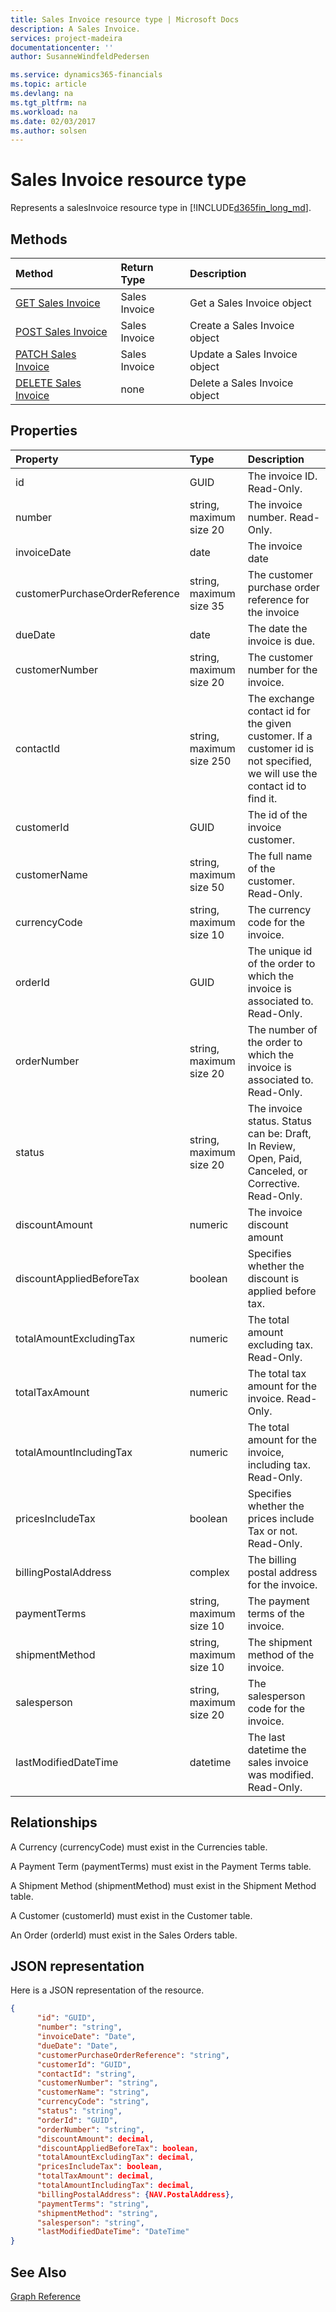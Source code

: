 ```yaml
---
title: Sales Invoice resource type | Microsoft Docs
description: A Sales Invoice.
services: project-madeira
documentationcenter: ''
author: SusanneWindfeldPedersen

ms.service: dynamics365-financials
ms.topic: article
ms.devlang: na
ms.tgt_pltfrm: na
ms.workload: na
ms.date: 02/03/2017
ms.author: solsen
---
```


# Sales Invoice resource type
Represents a salesInvoice resource type in [!INCLUDE[d365fin_long_md](../includes/d365fin_long_md.md)].

## Methods

| Method       | Return Type  |Description|
|:---------------|:--------|:----------|
|[GET Sales Invoice](../api/dynamics_get_salesinvoice.md)|Sales Invoice|Get a Sales Invoice object|
|[POST Sales Invoice](../api/dynamics_create_salesinvoice.md)|Sales Invoice|Create a Sales Invoice object|
|[PATCH Sales Invoice](../api/dynamics_update_salesinvoice.md)|Sales Invoice|Update a Sales Invoice object|
|[DELETE Sales Invoice](../api/dynamics_delete_salesinvoice.md)|none|Delete a Sales Invoice object|

## Properties
| Property	   | Type	|Description|
|:---------------|:--------|:----------|
|id|GUID|The invoice ID. Read-Only.|
|number|string, maximum size 20|The invoice number. Read-Only.|
|invoiceDate|date|The invoice date|
|customerPurchaseOrderReference|string, maximum size 35|The customer purchase order reference for the invoice|
|dueDate|date|The date the invoice is due.|
|customerNumber|string, maximum size 20|The customer number for the invoice.|
|contactId|string, maximum size 250|The exchange contact id for the given customer. If a customer id is not specified, we will use the contact id to find it.|
|customerId|GUID|The id of the invoice customer.|
|customerName|string, maximum size 50|The full name of the customer. Read-Only.|
|currencyCode|string, maximum size 10|The currency code for the invoice.|
|orderId|GUID|The unique id of the order to which the invoice is associated to. Read-Only.|
|orderNumber|string, maximum size 20|The number of the order to which the invoice is associated to. Read-Only.|
|status|string, maximum size 20|The invoice status. Status can be: Draft, In Review, Open, Paid, Canceled, or Corrective. Read-Only.|
|discountAmount|numeric|The invoice discount amount|
|discountAppliedBeforeTax|boolean|Specifies whether the discount is applied before tax.|
|totalAmountExcludingTax|numeric|The total amount excluding tax. Read-Only.|
|totalTaxAmount|numeric|The total tax amount for the invoice. Read-Only.|
|totalAmountIncludingTax|numeric|The total amount for the invoice, including tax. Read-Only.|
|pricesIncludeTax|boolean|Specifies whether the prices include Tax or not. Read-Only.|
|billingPostalAddress|complex|The billing postal address for the invoice.|  
|paymentTerms|string, maximum size 10|The payment terms of the invoice.|
|shipmentMethod|string, maximum size 10|The shipment method of the invoice.|
|salesperson|string, maximum size 20|The salesperson code for the invoice.|
|lastModifiedDateTime|datetime|The last datetime the sales invoice was modified. Read-Only.|


## Relationships
A Currency (currencyCode) must exist in the Currencies table.

A Payment Term (paymentTerms) must exist in the Payment Terms table.

A Shipment Method (shipmentMethod) must exist in the Shipment Method table.

A Customer (customerId) must exist in the Customer table.

An Order (orderId) must exist in the Sales Orders table.

## JSON representation

Here is a JSON representation of the resource.


```json
{
      "id": "GUID",
      "number": "string",
      "invoiceDate": "Date",
      "dueDate": "Date",
      "customerPurchaseOrderReference": "string",
      "customerId": "GUID",
      "contactId": "string",
      "customerNumber": "string",
      "customerName": "string",
      "currencyCode": "string",
      "status": "string",
      "orderId": "GUID",
      "orderNumber": "string",
      "discountAmount": decimal,
      "discountAppliedBeforeTax": boolean,
      "totalAmountExcludingTax": decimal,
      "pricesIncludeTax": boolean,
      "totalTaxAmount": decimal,
      "totalAmountIncludingTax": decimal,
      "billingPostalAddress": {NAV.PostalAddress},
      "paymentTerms": "string",
      "shipmentMethod": "string",
      "salesperson": "string",
      "lastModifiedDateTime": "DateTime"
}

```
## See Also
[Graph Reference](../api/dynamics_graph_reference.md)  
